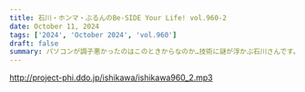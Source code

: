 ```yaml
---
title: 石川・ホンマ・ぶるんのBe-SIDE Your Life! vol.960-2
date: October 11, 2024
tags: ['2024', 'October 2024', 'vol.960']
draft: false
summary: パソコンが調子悪かったのはこのときからなのか…技術に謎が浮かぶ石川さんです。
---
```


http://project-phi.ddo.jp/ishikawa/ishikawa960_2.mp3